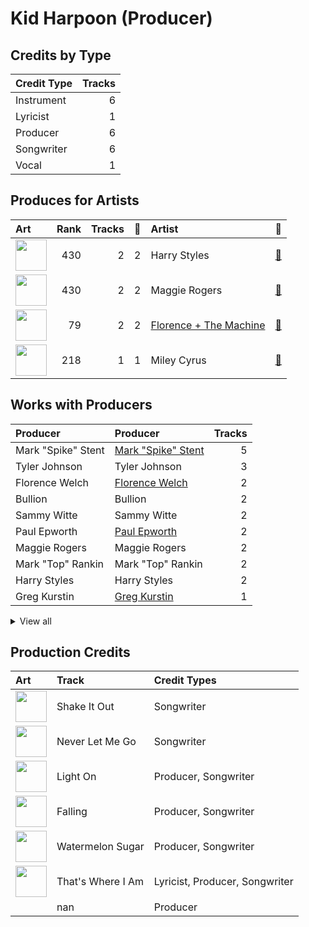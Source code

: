 # Kid Harpoon (Producer)

## Credits by Type

| Credit Type | Tracks |
|:---|---:|
| Instrument | 6 |
| Lyricist | 1 |
| Producer | 6 |
| Songwriter | 6 |
| Vocal | 1 |

## Produces for Artists

| Art | Rank | Tracks | 💚 | Artist | 🔗 |
|:---|---:|---:|---:|:---|:---|
| <img src="https://i.scdn.co/image/ab6761610000e5ebf7db7c8ede90a019c54590bb" alt="" width="50" /> | 430 | 2 | 2 | Harry Styles | [🔗](https://open.spotify.com/artist/6KImCVD70vtIoJWnq6nGn3) |
| <img src="https://i.scdn.co/image/ab6761610000e5eb42ac28bac739fd27c568cf4b" alt="" width="50" /> | 430 | 2 | 2 | Maggie Rogers | [🔗](https://open.spotify.com/artist/4NZvixzsSefsNiIqXn0NDe) |
| <img src="https://i.scdn.co/image/ab6761610000e5ebe3c37f869b830d1cf1ec829a" alt="" width="50" /> | 79 | 2 | 2 | [Florence + The Machine](../../artists/florence_+_the_machine/overview.md) | [🔗](https://open.spotify.com/artist/1moxjboGR7GNWYIMWsRjgG) |
| <img src="https://i.scdn.co/image/ab6761610000e5ebb4ba86c361191d48cbeb4b32" alt="" width="50" /> | 218 | 1 | 1 | Miley Cyrus | [🔗](https://open.spotify.com/artist/5YGY8feqx7naU7z4HrwZM6) |

## Works with Producers

| Producer | Producer | Tracks |
|:---|:---|---:|
| Mark "Spike" Stent | [Mark "Spike" Stent](../mark__spike__stent/overview.md) | 5 |
| Tyler Johnson | Tyler Johnson | 3 |
| Florence Welch | [Florence Welch](../florence_welch/overview.md) | 2 |
| Bullion | Bullion | 2 |
| Sammy Witte | Sammy Witte | 2 |
| Paul Epworth | [Paul Epworth](../paul_epworth/overview.md) | 2 |
| Maggie Rogers | Maggie Rogers | 2 |
| Mark "Top" Rankin | Mark "Top" Rankin | 2 |
| Harry Styles | Harry Styles | 2 |
| Greg Kurstin | [Greg Kurstin](../greg_kurstin/overview.md) | 1 |


<details>
<summary>View all</summary>

| Producer | Producer | Tracks |
|:---|:---|---:|
| Serban Ghenea | [Serban Ghenea](../serban_ghenea/overview.md) | 1 |
| Tom Elmhirst | Tom Elmhirst | 1 |
| Julian Burg | Julian Burg | 1 |
| Brian Rajaratnam | Brian Rajaratnam | 1 |
| John Hanes | [John Hanes](../john_hanes/overview.md) | 1 |
| Nick Lobel | Nick Lobel | 1 |
| Miley Cyrus | Miley Cyrus | 1 |
| Michael Pollack | Michael Pollack | 1 |
| Mitch Rowland | Mitch Rowland | 1 |
| Gregory Hein | Gregory Hein | 1 |
| Alex Pasco | Alex Pasco | 1 |
| Jeremy Hatcher | Jeremy Hatcher | 1 |

</details>


## Production Credits

| Art | Track | Credit Types |
|:---|:---|:---|
| <img src="https://i.scdn.co/image/ab67616d0000b273527d94ecf554774fc313bf48" alt="" width="50" /> | Shake It Out | Songwriter |
| <img src="https://i.scdn.co/image/ab67616d0000b273527d94ecf554774fc313bf48" alt="" width="50" /> | Never Let Me Go | Songwriter |
| <img src="https://i.scdn.co/image/ab67616d0000b273d658a02ba8931985bdc4e0da" alt="" width="50" /> | Light On | Producer, Songwriter |
| <img src="https://i.scdn.co/image/ab67616d0000b27377fdcfda6535601aff081b6a" alt="" width="50" /> | Falling | Producer, Songwriter |
| <img src="https://i.scdn.co/image/ab67616d0000b27377fdcfda6535601aff081b6a" alt="" width="50" /> | Watermelon Sugar | Producer, Songwriter |
| <img src="https://i.scdn.co/image/ab67616d0000b2730fdfb62956211c999c39a5a3" alt="" width="50" /> | That's Where I Am | Lyricist, Producer, Songwriter |
| | nan | Producer |